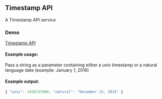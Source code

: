 ## Timestamp API
A Timestamp API service

### Demo
[Timestamp API](https://unix-timestamp-api.herokuapp.com)

#### Example usage:
Pass a string as a parameter containing either a unix timestamp or a natural language date (example: January 1, 2016)

#### Example output:
```javascript
{ "unix": 1450137600, "natural": "December 15, 2015" }
```